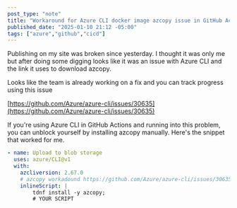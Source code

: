 ```yaml
---
post_type: "note" 
title: "Workaround for Azure CLI docker image azcopy issue in GitHub Actions"
published_date: "2025-01-10 21:12 -05:00"
tags: ["azure","github","cicd"]
---
```


Publishing on my site was broken since yesterday. I thought it was only me but after doing some digging looks like it was an issue with Azure CLI and the link it uses to download azcopy.

Looks like the team is already working on a fix and you can track progress using this issue

[https://github.com/Azure/azure-cli/issues/30635](https://github.com/Azure/azure-cli/issues/30635)

If you're using Azure CLI in GitHub Actions and running into this problem, you can unblock yourself by installing azcopy manually. Here's the snippet that worked for me. 

```yaml
- name: Upload to blob storage
  uses: azure/CLI@v1
  with:
    azcliversion: 2.67.0
    # azcopy workadound https://github.com/Azure/azure-cli/issues/30635
    inlineScript: |
        tdnf install -y azcopy;
        # YOUR SCRIPT
```

